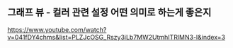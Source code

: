 ## 그래프 뷰 - 컬러 관련 설정 어떤 의미로 하는게 좋은지
https://www.youtube.com/watch?v=041fDY4chms&list=PLZJcOSG_Rszy3iLb7MW2UtmhITRlMN3-l&index=3